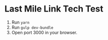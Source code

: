 Last Mile Link Tech Test
========================

1. Run `yarn`
2. Run `gulp dev-bundle`
3. Open port 3000 in your browser.